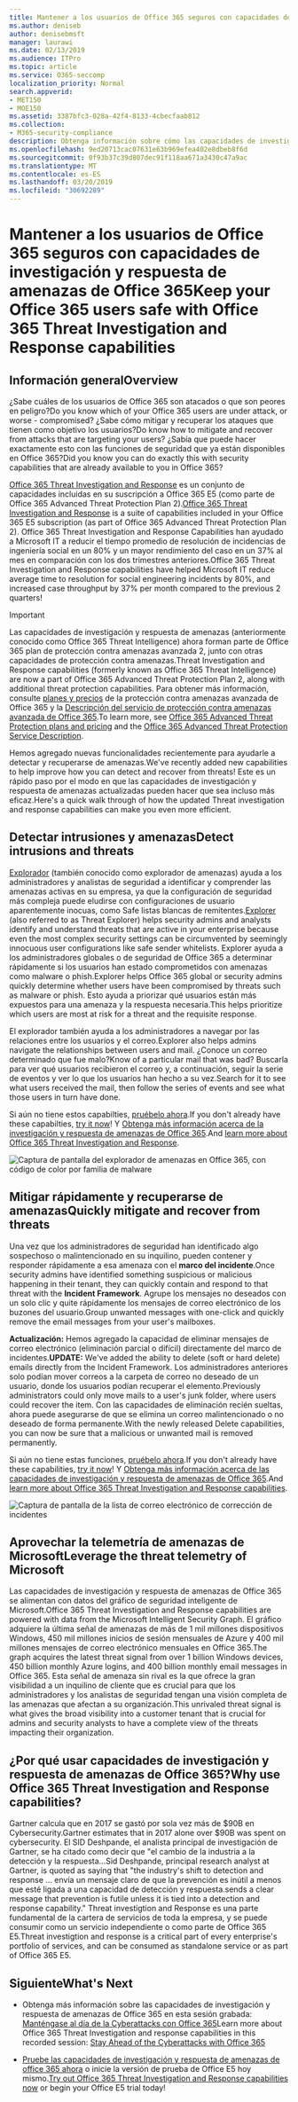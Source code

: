 ```yaml
---
title: Mantener a los usuarios de Office 365 seguros con capacidades de investigación y respuesta de amenazas de Office 365
ms.author: deniseb
author: denisebmsft
manager: laurawi
ms.date: 02/13/2019
ms.audience: ITPro
ms.topic: article
ms.service: O365-seccomp
localization_priority: Normal
search.appverid:
- MET150
- MOE150
ms.assetid: 3387bfc3-028a-42f4-8133-4cbecfaab812
ms.collection:
- M365-security-compliance
description: Obtenga información sobre cómo las capacidades de investigación y respuesta de las amenazas de Office 365 pueden ayudar a su organización a detectar intrusiones y amenazas, y mitigar rápidamente y recuperarse de amenazas.
ms.openlocfilehash: 9ed20713cac07631e63b969efea402e8dbeb8f6d
ms.sourcegitcommit: 0f93b37c39d807dec91f118aa671a3430c47a9ac
ms.translationtype: MT
ms.contentlocale: es-ES
ms.lasthandoff: 03/20/2019
ms.locfileid: "30692289"
---
```

# <a name="keep-your-office-365-users-safe-with-office-365-threat-investigation-and-response-capabilities"></a><span data-ttu-id="689a2-103">Mantener a los usuarios de Office 365 seguros con capacidades de investigación y respuesta de amenazas de Office 365</span><span class="sxs-lookup"><span data-stu-id="689a2-103">Keep your Office 365 users safe with Office 365 Threat Investigation and Response capabilities</span></span>

## <a name="overview"></a><span data-ttu-id="689a2-104">Información general</span><span class="sxs-lookup"><span data-stu-id="689a2-104">Overview</span></span>

<span data-ttu-id="689a2-105">¿Sabe cuáles de los usuarios de Office 365 son atacados o que son peores en peligro?</span><span class="sxs-lookup"><span data-stu-id="689a2-105">Do you know which of your Office 365 users are under attack, or worse - compromised?</span></span> <span data-ttu-id="689a2-106">¿Sabe cómo mitigar y recuperar los ataques que tienen como objetivo los usuarios?</span><span class="sxs-lookup"><span data-stu-id="689a2-106">Do know how to mitigate and recover from attacks that are targeting your users?</span></span> <span data-ttu-id="689a2-107">¿Sabía que puede hacer exactamente esto con las funciones de seguridad que ya están disponibles en Office 365?</span><span class="sxs-lookup"><span data-stu-id="689a2-107">Did you know you can do exactly this with security capabilities that are already available to you in Office 365?</span></span> 
  
<span data-ttu-id="689a2-108">[Office 365 Threat Investigation and Response](office-365-ti.md) es un conjunto de capacidades incluidas en su suscripción a Office 365 E5 (como parte de Office 365 Advanced Threat Protection Plan 2).</span><span class="sxs-lookup"><span data-stu-id="689a2-108">[Office 365 Threat Investigation and Response](office-365-ti.md) is a suite of capabilities included in your Office 365 E5 subscription (as part of Office 365 Advanced Threat Protection Plan 2).</span></span> <span data-ttu-id="689a2-109">Office 365 Threat Investigation and Response Capabilities han ayudado a Microsoft IT a reducir el tiempo promedio de resolución de incidencias de ingeniería social en un 80% y un mayor rendimiento del caso en un 37% al mes en comparación con los dos trimestres anteriores.</span><span class="sxs-lookup"><span data-stu-id="689a2-109">Office 365 Threat Investigation and Response capabilities have helped Microsoft IT reduce average time to resolution for social engineering incidents by 80%, and increased case throughput by 37% per month compared to the previous 2 quarters!</span></span> 

> [!IMPORTANT]
> <span data-ttu-id="689a2-110">Las capacidades de investigación y respuesta de amenazas (anteriormente conocido como Office 365 Threat Intelligence) ahora forman parte de Office 365 plan de protección contra amenazas avanzada 2, junto con otras capacidades de protección contra amenazas.</span><span class="sxs-lookup"><span data-stu-id="689a2-110">Threat Investigation and Response capabilities (formerly known as Office 365 Threat Intelligence) are now a part of Office 365 Advanced Threat Protection Plan 2, along with additional threat protection capabilities.</span></span> <span data-ttu-id="689a2-111">Para obtener más información, consulte [planes y precios](https://products.office.com/exchange/advance-threat-protection) de la protección contra amenazas avanzada de Office 365 y la [Descripción del servicio de protección contra amenazas avanzada de Office 365](https://docs.microsoft.com/office365/servicedescriptions/office-365-advanced-threat-protection-service-description).</span><span class="sxs-lookup"><span data-stu-id="689a2-111">To learn more, see [Office 365 Advanced Threat Protection plans and pricing](https://products.office.com/exchange/advance-threat-protection) and the [Office 365 Advanced Threat Protection Service Description](https://docs.microsoft.com/office365/servicedescriptions/office-365-advanced-threat-protection-service-description).</span></span>
  
<span data-ttu-id="689a2-112">Hemos agregado nuevas funcionalidades recientemente para ayudarle a detectar y recuperarse de amenazas.</span><span class="sxs-lookup"><span data-stu-id="689a2-112">We've recently added new capabilities to help improve how you can detect and recover from threats!</span></span> <span data-ttu-id="689a2-113">Este es un rápido paso por el modo en que las capacidades de investigación y respuesta de amenazas actualizadas pueden hacer que sea incluso más eficaz.</span><span class="sxs-lookup"><span data-stu-id="689a2-113">Here's a quick walk through of how the updated Threat investigation and response capabilities can make you even more efficient.</span></span>
  
## <a name="detect-intrusions-and-threats"></a><span data-ttu-id="689a2-114">Detectar intrusiones y amenazas</span><span class="sxs-lookup"><span data-stu-id="689a2-114">Detect intrusions and threats</span></span>

<span data-ttu-id="689a2-115">[Explorador](use-explorer-in-security-and-compliance.md) (también conocido como explorador de amenazas) ayuda a los administradores y analistas de seguridad a identificar y comprender las amenazas activas en su empresa, ya que la configuración de seguridad más compleja puede eludirse con configuraciones de usuario aparentemente inocuas, como Safe listas blancas de remitentes.</span><span class="sxs-lookup"><span data-stu-id="689a2-115">[Explorer](use-explorer-in-security-and-compliance.md) (also referred to as Threat Explorer) helps security admins and analysts identify and understand threats that are active in your enterprise because even the most complex security settings can be circumvented by seemingly innocuous user configurations like safe sender whitelists.</span></span> <span data-ttu-id="689a2-116">Explorer ayuda a los administradores globales o de seguridad de Office 365 a determinar rápidamente si los usuarios han estado comprometidos con amenazas como malware o phish.</span><span class="sxs-lookup"><span data-stu-id="689a2-116">Explorer helps Office 365 global or security admins quickly determine whether users have been compromised by threats such as malware or phish.</span></span> <span data-ttu-id="689a2-117">Esto ayuda a priorizar qué usuarios están más expuestos para una amenaza y la respuesta necesaria.</span><span class="sxs-lookup"><span data-stu-id="689a2-117">This helps prioritize which users are most at risk for a threat and the requisite response.</span></span> 
  
<span data-ttu-id="689a2-118">El explorador también ayuda a los administradores a navegar por las relaciones entre los usuarios y el correo.</span><span class="sxs-lookup"><span data-stu-id="689a2-118">Explorer also helps admins navigate the relationships between users and mail.</span></span> <span data-ttu-id="689a2-119">¿Conoce un correo determinado que fue malo?</span><span class="sxs-lookup"><span data-stu-id="689a2-119">Know of a particular mail that was bad?</span></span> <span data-ttu-id="689a2-120">Buscarla para ver qué usuarios recibieron el correo y, a continuación, seguir la serie de eventos y ver lo que los usuarios han hecho a su vez.</span><span class="sxs-lookup"><span data-stu-id="689a2-120">Search for it to see what users received the mail, then follow the series of events and see what those users in turn have done.</span></span>

<span data-ttu-id="689a2-121">Si aún no tiene estos capabilties, [pruébelo ahora](https://aka.ms/tryo365threatintel3).</span><span class="sxs-lookup"><span data-stu-id="689a2-121">If you don't already have these capabilties, [try it now](https://aka.ms/tryo365threatintel3)!</span></span> <span data-ttu-id="689a2-122">Y [Obtenga más información acerca de la investigación y respuesta de amenazas de Office 365](https://aka.ms/readmoreabouto365threatintel).</span><span class="sxs-lookup"><span data-stu-id="689a2-122">And [learn more about Office 365 Threat Investigation and Response](https://aka.ms/readmoreabouto365threatintel).</span></span>
  
![Captura de pantalla del explorador de amenazas en Office 365, con código de color por familia de malware](media/591338dd-252a-437d-b5f2-87aa42e74b0c.png)
  
## <a name="quickly-mitigate-and-recover-from-threats"></a><span data-ttu-id="689a2-124">Mitigar rápidamente y recuperarse de amenazas</span><span class="sxs-lookup"><span data-stu-id="689a2-124">Quickly mitigate and recover from threats</span></span>

<span data-ttu-id="689a2-125">Una vez que los administradores de seguridad han identificado algo sospechoso o malintencionado en su inquilino, pueden contener y responder rápidamente a esa amenaza con el **marco del incidente**.</span><span class="sxs-lookup"><span data-stu-id="689a2-125">Once security admins have identified something suspicious or malicious happening in their tenant, they can quickly contain and respond to that threat with the **Incident Framework**.</span></span> <span data-ttu-id="689a2-126">Agrupe los mensajes no deseados con un solo clic y quite rápidamente los mensajes de correo electrónico de los buzones del usuario.</span><span class="sxs-lookup"><span data-stu-id="689a2-126">Group unwanted messages with one-click and quickly remove the email messages from your user's mailboxes.</span></span> 
  
 <span data-ttu-id="689a2-127">**Actualización:** Hemos agregado la capacidad de eliminar mensajes de correo electrónico (eliminación parcial o difícil) directamente del marco de incidentes.</span><span class="sxs-lookup"><span data-stu-id="689a2-127">**UPDATE:** We've added the ability to delete (soft or hard delete) emails directly from the Incident Framework.</span></span> <span data-ttu-id="689a2-128">Los administradores anteriores solo podían mover correos a la carpeta de correo no deseado de un usuario, donde los usuarios podían recuperar el elemento.</span><span class="sxs-lookup"><span data-stu-id="689a2-128">Previously administrators could only move mails to a user's junk folder, where users could recover the item.</span></span> <span data-ttu-id="689a2-129">Con las capacidades de eliminación recién sueltas, ahora puede asegurarse de que se elimina un correo malintencionado o no deseado de forma permanente.</span><span class="sxs-lookup"><span data-stu-id="689a2-129">With the newly released Delete capabilities, you can now be sure that a malicious or unwanted mail is removed permanently.</span></span> 
  
<span data-ttu-id="689a2-130">Si aún no tiene estas funciones, [pruébelo ahora](https://aka.ms/tryo365threatintel3).</span><span class="sxs-lookup"><span data-stu-id="689a2-130">If you don't already have these capabilities, [try it now](https://aka.ms/tryo365threatintel3)!</span></span> <span data-ttu-id="689a2-131">Y [Obtenga más información acerca de las capacidades de investigación y respuesta de amenazas de Office 365](https://aka.ms/readmoreabouto365threatintel).</span><span class="sxs-lookup"><span data-stu-id="689a2-131">And [learn more about Office 365 Threat Investigation and Response capabilities](https://aka.ms/readmoreabouto365threatintel).</span></span>
  
![Captura de pantalla de la lista de correo electrónico de corrección de incidentes](media/9d8452d3-d8d2-4b26-81f9-76396e08dd17.png)
  
## <a name="leverage-the-threat-telemetry-of-microsoft"></a><span data-ttu-id="689a2-133">Aprovechar la telemetría de amenazas de Microsoft</span><span class="sxs-lookup"><span data-stu-id="689a2-133">Leverage the threat telemetry of Microsoft</span></span>

<span data-ttu-id="689a2-134">Las capacidades de investigación y respuesta de amenazas de Office 365 se alimentan con datos del gráfico de seguridad inteligente de Microsoft.</span><span class="sxs-lookup"><span data-stu-id="689a2-134">Office 365 Threat Investigation and Response capabilities are powered with data from the Microsoft Intelligent Security Graph.</span></span> <span data-ttu-id="689a2-135">El gráfico adquiere la última señal de amenazas de más de 1 mil millones dispositivos Windows, 450 mil millones inicios de sesión mensuales de Azure y 400 mil millones mensajes de correo electrónico mensuales en Office 365.</span><span class="sxs-lookup"><span data-stu-id="689a2-135">The graph acquires the latest threat signal from over 1 billion Windows devices, 450 billion monthly Azure logins, and 400 billion monthly email messages in Office 365.</span></span> <span data-ttu-id="689a2-136">Esta señal de amenaza sin rival es la que ofrece la gran visibilidad a un inquilino de cliente que es crucial para que los administradores y los analistas de seguridad tengan una visión completa de las amenazas que afectan a su organización.</span><span class="sxs-lookup"><span data-stu-id="689a2-136">This unrivaled threat signal is what gives the broad visibility into a customer tenant that is crucial for admins and security analysts to have a complete view of the threats impacting their organization.</span></span> 
  
   
## <a name="why-use-office-365-threat-investigation-and-response-capabilities"></a><span data-ttu-id="689a2-137">¿Por qué usar capacidades de investigación y respuesta de amenazas de Office 365?</span><span class="sxs-lookup"><span data-stu-id="689a2-137">Why use Office 365 Threat Investigation and Response capabilities?</span></span>

<span data-ttu-id="689a2-138">Gartner calcula que en 2017 se gastó por sola vez más de $90B en Cybersecurity.</span><span class="sxs-lookup"><span data-stu-id="689a2-138">Gartner estimates that in 2017 alone over $90B was spent on cybersecurity.</span></span> <span data-ttu-id="689a2-139">El SID Deshpande, el analista principal de investigación de Gartner, se ha citado como decir que "el cambio de la industria a la detección y la respuesta...</span><span class="sxs-lookup"><span data-stu-id="689a2-139">Sid Deshpande, principal research analyst at Gartner, is quoted as saying that "the industry's shift to detection and response …</span></span> <span data-ttu-id="689a2-140">envía un mensaje claro de que la prevención es inútil a menos que esté ligada a una capacidad de detección y respuesta.</span><span class="sxs-lookup"><span data-stu-id="689a2-140">sends a clear message that prevention is futile unless it is tied into a detection and response capability."</span></span> <span data-ttu-id="689a2-141">Threat investigtion and Response es una parte fundamental de la cartera de servicios de toda la empresa, y se puede consumir como un servicio independiente o como parte de Office 365 E5.</span><span class="sxs-lookup"><span data-stu-id="689a2-141">Threat investigtion and response is a critical part of every enterprise's portfolio of services, and can be consumed as standalone service or as part of Office 365 E5.</span></span>
  
## <a name="whats-next"></a><span data-ttu-id="689a2-142">Siguiente</span><span class="sxs-lookup"><span data-stu-id="689a2-142">What's Next</span></span>

- <span data-ttu-id="689a2-143">Obtenga más información sobre las capacidades de investigación y respuesta de amenazas de Office 365 en esta sesión grabada: [Manténgase al día de la Cyberattacks con Office 365](https://myignite.microsoft.com/videos/53723)</span><span class="sxs-lookup"><span data-stu-id="689a2-143">Learn more about Office 365 Threat Investigation and response capabilities  in this recorded session: [Stay Ahead of the Cyberattacks with Office 365](https://myignite.microsoft.com/videos/53723)</span></span>
    
- <span data-ttu-id="689a2-144">[Pruebe las capacidades de investigación y respuesta de amenazas de office 365 ahora](https://aka.ms/tryo365threatintel3) o inicie la versión de prueba de Office E5 hoy mismo.</span><span class="sxs-lookup"><span data-stu-id="689a2-144">[Try out Office 365 Threat Investigation and Response capabilities now](https://aka.ms/tryo365threatintel3) or begin your Office E5 trial today!</span></span> 
    

